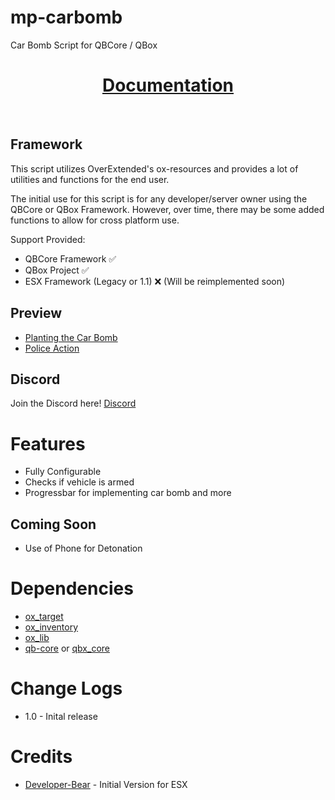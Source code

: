 # mp-carbomb
Car Bomb Script for QBCore / QBox

<div align='center'><h1><a href='https://xviperag.gitbook.io/morningstar-development/free-releases/car-bomb'>Documentation</a></h3></div>
<br>

## Framework

This script utilizes OverExtended's ox-resources and provides a lot of utilities and functions for the end user.

The initial use for this script is for any developer/server owner using the QBCore or QBox Framework. However, over time, there may be some added functions to allow for cross platform use.

Support Provided:

- QBCore Framework ✅
- QBox Project ✅
- ESX Framework (Legacy or 1.1) ❌ (Will be reimplemented soon)

## Preview 
- [Planting the Car Bomb](https://medal.tv/games/gta-v/clips/1wxidiQyxTDwVB/d13375k10Dhd?invite=cr-MSxHV04sNDg0MDE5MTIs)
- [Police Action](https://medal.tv/games/gta-v/clips/1wGPcwPTsqEj9t/d1337OebQF4Z?invite=cr-MSxTdkosNDg0MDE5MTIs)

## Discord

Join the Discord here! [Discord](https://discord.gg/3CXrkvQVds)

# Features
- Fully Configurable
- Checks if vehicle is armed
- Progressbar for implementing car bomb and more

## Coming Soon
- Use of Phone for Detonation

# Dependencies 
- [ox_target](https://github.com/overextended/ox_target)
- [ox_inventory](https://github.com/overextended/ox_inventory/releases)
- [ox_lib](https://github.com/overextended/ox_lib/releases)
- [qb-core](https://github.com/qbcore-framework/qb-core) or [qbx_core](https://github.com/QBox-Project/qbx_core)

# Change Logs
- 1.0 - Inital release

# Credits
- [Developer-Bear](https://github.com/Developer-Bear/RNG_CarBomb) - Initial Version for ESX